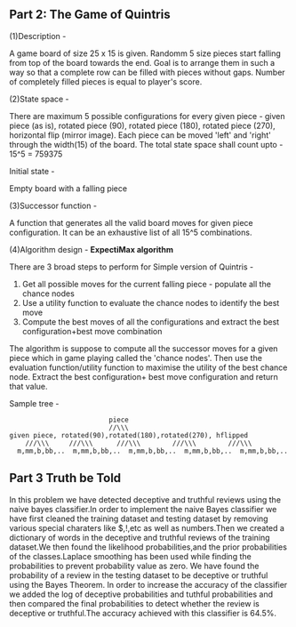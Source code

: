

## Part 2: The Game of Quintris

(1)Description - 

A game board of size 25 x 15 is given. Randomm 5 size pieces start falling from top of the board towards the end. Goal is to arrange them in such a way so that a complete row can be filled with pieces without gaps. Number of completely filled pieces is equal to player's score.

(2)State space - 

There are maximum 5 possible configurations for every given piece - given piece (as is), rotated piece (90), rotated piece (180), rotated piece (270), horizontal flip (mirror image). Each piece can be moved 'left' and 'right' through the width(15) of the board. The total state space shall count upto - 15^5 = 759375

Initial state - 

Empty board with a falling piece

(3)Successor function -

A function that generates all the valid board moves for given piece configuration. It can be an exhaustive list of all 15^5 combinations.

(4)Algorithm design - 
**ExpectiMax algorithm**

There are 3 broad steps to perform for Simple version of Quintris -
1. Get all possible moves for the current falling piece -  populate all the chance nodes
2. Use a utility function to evaluate the chance nodes to identify the best move
3. Compute the best moves of all the configurations and extract the best configuration+best move combination

The algorithm is suppose to compute all the successor moves for a given piece which in game playing called the 'chance nodes'. Then use the evaluation function/utility function to maximise the utility of the best chance node. Extract the best configuration+ best move configuration and return that value.

Sample tree - 

                             piece
                             //\\\
    given piece, rotated(90),rotated(180),rotated(270), hflipped
        ///\\\     ///\\\      ///\\\        ///\\\        ///\\\
      m,mm,b,bb,..  m,mm,b,bb,..  m,mm,b,bb,..  m,mm,b,bb,..  m,mm,b,bb,..
        

## Part 3 Truth be Told
In this problem we have detected deceptive and truthful reviews using the naive bayes classifier.In order to implement the naive Bayes classifier we have first cleaned the training dataset and testing dataset by removing various special charaters like $,!,etc as well as numbers.Then we created a dictionary of words in the deceptive and truthful reviews of the training dataset.We then found the likelihood probabilities,and the prior probabilities of the classes.Laplace smoothing has been used while finding the probabilities to prevent probability value as zero. We have found the probability of a review in the testing dataset to be deceptive or truthful using the Bayes Theorem. In order to increase the accuracy of the classifier we added the log of deceptive probabilities and tuthful probabilities and then compared the final probabilities to detect whether the review is deceptive or truthful.The accuracy achieved with this classifier is 64.5%. 
